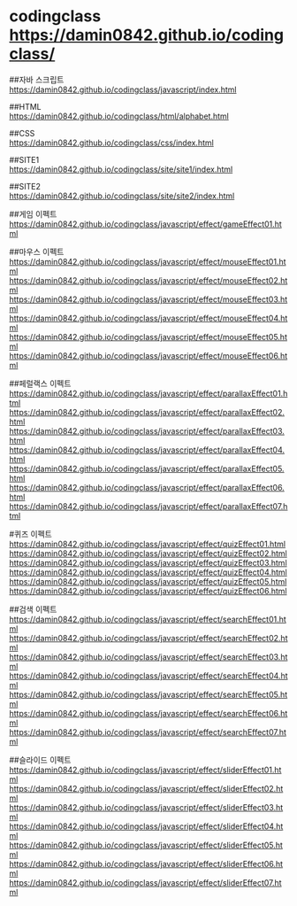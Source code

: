 # codingclass   https://damin0842.github.io/codingclass/

##자바 스크립트   
https://damin0842.github.io/codingclass/javascript/index.html

##HTML   
https://damin0842.github.io/codingclass/html/alphabet.html

##CSS   
https://damin0842.github.io/codingclass/css/index.html

##SITE1   
https://damin0842.github.io/codingclass/site/site1/index.html

##SITE2   
https://damin0842.github.io/codingclass/site/site2/index.html

##게임 이펙트   
https://damin0842.github.io/codingclass/javascript/effect/gameEffect01.html

##마우스 이펙트   
https://damin0842.github.io/codingclass/javascript/effect/mouseEffect01.html
https://damin0842.github.io/codingclass/javascript/effect/mouseEffect02.html
https://damin0842.github.io/codingclass/javascript/effect/mouseEffect03.html
https://damin0842.github.io/codingclass/javascript/effect/mouseEffect04.html
https://damin0842.github.io/codingclass/javascript/effect/mouseEffect05.html
https://damin0842.github.io/codingclass/javascript/effect/mouseEffect06.html

##페럴랙스 이펙트   
https://damin0842.github.io/codingclass/javascript/effect/parallaxEffect01.html
https://damin0842.github.io/codingclass/javascript/effect/parallaxEffect02.html
https://damin0842.github.io/codingclass/javascript/effect/parallaxEffect03.html
https://damin0842.github.io/codingclass/javascript/effect/parallaxEffect04.html
https://damin0842.github.io/codingclass/javascript/effect/parallaxEffect05.html
https://damin0842.github.io/codingclass/javascript/effect/parallaxEffect06.html
https://damin0842.github.io/codingclass/javascript/effect/parallaxEffect07.html

#퀴즈 이펙트   
https://damin0842.github.io/codingclass/javascript/effect/quizEffect01.html
https://damin0842.github.io/codingclass/javascript/effect/quizEffect02.html
https://damin0842.github.io/codingclass/javascript/effect/quizEffect03.html
https://damin0842.github.io/codingclass/javascript/effect/quizEffect04.html
https://damin0842.github.io/codingclass/javascript/effect/quizEffect05.html
https://damin0842.github.io/codingclass/javascript/effect/quizEffect06.html

##검색 이펙트   
https://damin0842.github.io/codingclass/javascript/effect/searchEffect01.html
https://damin0842.github.io/codingclass/javascript/effect/searchEffect02.html
https://damin0842.github.io/codingclass/javascript/effect/searchEffect03.html
https://damin0842.github.io/codingclass/javascript/effect/searchEffect04.html
https://damin0842.github.io/codingclass/javascript/effect/searchEffect05.html
https://damin0842.github.io/codingclass/javascript/effect/searchEffect06.html
https://damin0842.github.io/codingclass/javascript/effect/searchEffect07.html

##슬라이드 이펙트   
https://damin0842.github.io/codingclass/javascript/effect/sliderEffect01.html
https://damin0842.github.io/codingclass/javascript/effect/sliderEffect02.html
https://damin0842.github.io/codingclass/javascript/effect/sliderEffect03.html
https://damin0842.github.io/codingclass/javascript/effect/sliderEffect04.html
https://damin0842.github.io/codingclass/javascript/effect/sliderEffect05.html
https://damin0842.github.io/codingclass/javascript/effect/sliderEffect06.html
https://damin0842.github.io/codingclass/javascript/effect/sliderEffect07.html
